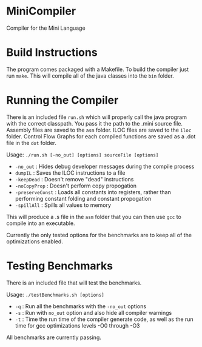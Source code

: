 MiniCompiler
============

Compiler for the Mini Language

Build Instructions
==================

The program comes packaged with a Makefile. To build the compiler just run `make`. This will compile all of the java classes into the `bin` folder.

Running the Compiler
====================

There is an included file `run.sh` which will properly call the java program with the correct classpath. You pass it the path to the .mini source file. Assembly files are saved to the `asm` folder. ILOC files are saved to the `iloc` folder. Control Flow Graphs for each compiled functions are saved as a .dot file in the `dot` folder.

Usage: `./run.sh [-no_out] [options] sourceFile [options]`
* `-no_out` : Hides debug developer messages during the compile process
* `dumpIL` : Saves the ILOC instructions to a file
* `-keepDead` : Doesn't remove "dead" instructions
* `-noCopyProp` : Doesn't perform copy propogation
* `-preserveConst` : Loads all constants into registers, rather than performing constant folding and constant propogation
* `-spillAll` : Spills all values to memory

This will produce a .s file in the `asm` folder that you can then use `gcc` to compile into an executable.

Currently the only tested options for the benchmarks are to keep all of the optimizations enabled.

Testing Benchmarks
==================

There is an included file that will test the benchmarks.

Usage: `./testBenchmarks.sh [options]`
* `-q` : Run all the benchmarks with the `-no_out` options
* `-s` : Run with `no_out` option and also hide all compiler warnings
* `-t` : Time the run time of the compiler generate code, as well as the run time for gcc optimizations levels -O0 through -O3

All benchmarks are currently passing.
